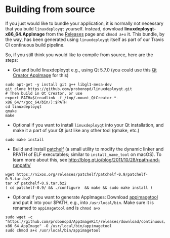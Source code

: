# Building from source

If you just would like to bundle your application, it is normally not necessary that you build `linuxdeployqt` yourself. Instead, download __linuxdeployqt-x86_64.AppImage__ from the [Releases](https://github.com/probonopd/linuxdeployqt/releases) page and `chmod a+x` it. This bundle, by the way, has been generated using `linuxdeployqt` itself as part of our Travis CI continuous build pipeline.

So, if you still think you would like to compile from source, here are the steps:

* Get and build linuxdeployqt e.g., using Qt 5.7.0 (you could use this [Qt Creator AppImage](https://bintray.com/probono/AppImages/QtCreator#files) for this)

```
sudo apt-get -y install git g++ libgl1-mesa-dev
git clone https://github.com/probonopd/linuxdeployqt.git
# Then build in Qt Creator, or use
export PATH=$(readlink -f /tmp/.mount_QtCreator-*-x86_64/*/gcc_64/bin/):$PATH
cd linuxdeployqt
qmake
make
```

* Optional if you want to install `linuxdeployqt` into your Qt installation, and make it a part of your Qt just like any other tool (qmake, etc.)

```
sudo make install
```

* Build and install [patchelf](https://nixos.org/patchelf.html) (a small utility to modify the dynamic linker and RPATH of ELF executables; similar to `install_name_tool` on macOS). To learn more about this, see http://blog.qt.io/blog/2011/10/28/rpath-and-runpath/

```
wget https://nixos.org/releases/patchelf/patchelf-0.9/patchelf-0.9.tar.bz2
tar xf patchelf-0.9.tar.bz2
( cd patchelf-0.9/ && ./configure  && make && sudo make install )
```

* Optional if you want to generate AppImages: Download [appimagetool](https://github.com/probonopd/AppImageKit/releases) and put it into your $PATH, e.g., into `/usr/local/bin`. Make sure it is renamed to `appimagetool` and is `chmod a+x`

```
sudo wget -c "https://github.com/probonopd/AppImageKit/releases/download/continuous/appimagetool-x86_64.AppImage" -O /usr/local/bin/appimagetool
sudo chmod a+x /usr/local/bin/appimagetool
```
